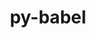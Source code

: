 ---
title: "py-babel"
layout: cache
categories: [package, develop]
meta: {"compilers": ["gcc@=11.1.0", "gcc@=11.4.0", "gcc@=9.4.0", "oneapi@=2024.2.1"], "num_specs": 70, "num_specs_by_stack": {"data-vis-sdk": 7, "e4s": 14, "e4s-neoverse-v2": 14, "e4s-neoverse_v1": 4, "e4s-oneapi": 28, "e4s-power": 3, "root": 70}, "oss": ["ubuntu20.04", "ubuntu22.04"], "platforms": ["linux"], "stacks": ["data-vis-sdk", "e4s", "e4s-neoverse-v2", "e4s-neoverse_v1", "e4s-oneapi", "e4s-power", "root"], "targets": ["neoverse_v1", "neoverse_v2", "ppc64le", "x86_64_v3"], "versions": ["2.15.0"]}
spec_details: [{"compiler": "gcc@=11.4.0", "hash": "2f4gsg64dcop3rm3uwyoua3365i5j6lh", "os": "ubuntu22.04", "platform": "linux", "size": "-", "stacks": ["e4s", "root"], "target": "x86_64_v3", "variants": ["build_system=python_pip"], "versions": ["2.15.0"]}, {"compiler": "gcc@=11.4.0", "hash": "3d2whxhjngji56atmlpafkjfgwj4l72n", "os": "ubuntu22.04", "platform": "linux", "size": "-", "stacks": ["e4s", "root"], "target": "x86_64_v3", "variants": ["build_system=python_pip"], "versions": ["2.15.0"]}, {"compiler": "gcc@=11.4.0", "hash": "3p3mhe3ayruth7folrpimgp4ie772mrm", "os": "ubuntu22.04", "platform": "linux", "size": "-", "stacks": ["e4s-neoverse_v1", "root"], "target": "neoverse_v1", "variants": ["build_system=python_pip"], "versions": ["2.15.0"]}, {"compiler": "gcc@=11.4.0", "hash": "4np6kb5helz7oyir43w7jo2tkvspsm2e", "os": "ubuntu22.04", "platform": "linux", "size": "-", "stacks": ["e4s", "root"], "target": "x86_64_v3", "variants": ["build_system=python_pip"], "versions": ["2.15.0"]}, {"compiler": "oneapi@=2024.2.1", "hash": "4nsodxoxiykuv5ajc6mezy4n5upjte6m", "os": "ubuntu22.04", "platform": "linux", "size": "-", "stacks": ["e4s-oneapi", "root"], "target": "x86_64_v3", "variants": ["build_system=python_pip"], "versions": ["2.15.0"]}, {"compiler": "gcc@=11.4.0", "hash": "4sb34o4x2ozziaw3z6ndjbcqnworuoga", "os": "ubuntu22.04", "platform": "linux", "size": "-", "stacks": ["e4s-neoverse-v2", "root"], "target": "neoverse_v2", "variants": ["build_system=python_pip"], "versions": ["2.15.0"]}, {"compiler": "oneapi@=2024.2.1", "hash": "5mgzmty2ryktdunlolpn3kx7e6apts4a", "os": "ubuntu22.04", "platform": "linux", "size": "-", "stacks": ["e4s-oneapi", "root"], "target": "x86_64_v3", "variants": ["build_system=python_pip"], "versions": ["2.15.0"]}, {"compiler": "gcc@=11.1.0", "hash": "5vdwfic3u2s3fh3kfqnhn7rnq5tbivfl", "os": "ubuntu20.04", "platform": "linux", "size": "-", "stacks": ["data-vis-sdk", "root"], "target": "x86_64_v3", "variants": ["build_system=python_pip"], "versions": ["2.15.0"]}, {"compiler": "oneapi@=2024.2.1", "hash": "6rhmcr2e5qbshycji4u4s7bod4qjrcsr", "os": "ubuntu22.04", "platform": "linux", "size": "-", "stacks": ["e4s-oneapi", "root"], "target": "x86_64_v3", "variants": ["build_system=python_pip"], "versions": ["2.15.0"]}, {"compiler": "oneapi@=2024.2.1", "hash": "6vz5vnvioiqgvl5hosbogz5p4c4ew4gp", "os": "ubuntu22.04", "platform": "linux", "size": "-", "stacks": ["e4s-oneapi", "root"], "target": "x86_64_v3", "variants": ["build_system=python_pip"], "versions": ["2.15.0"]}, {"compiler": "gcc@=11.4.0", "hash": "7e4eeoalnvm3uyryvdo3tojmbrmbezd5", "os": "ubuntu22.04", "platform": "linux", "size": "-", "stacks": ["e4s-neoverse-v2", "root"], "target": "neoverse_v2", "variants": ["build_system=python_pip"], "versions": ["2.15.0"]}, {"compiler": "gcc@=9.4.0", "hash": "7undoelhwkmwyqpmoa4sj37ff3vjdljr", "os": "ubuntu20.04", "platform": "linux", "size": "-", "stacks": ["e4s-power", "root"], "target": "ppc64le", "variants": ["build_system=python_pip"], "versions": ["2.15.0"]}, {"compiler": "gcc@=11.4.0", "hash": "a4qpka4kdtsk5mt23g3j2fwje3dmjvfe", "os": "ubuntu22.04", "platform": "linux", "size": "-", "stacks": ["e4s", "root"], "target": "x86_64_v3", "variants": ["build_system=python_pip"], "versions": ["2.15.0"]}, {"compiler": "oneapi@=2024.2.1", "hash": "ah5riknm3qhraisp5braadbw7x7bjffq", "os": "ubuntu22.04", "platform": "linux", "size": "-", "stacks": ["e4s-oneapi", "root"], "target": "x86_64_v3", "variants": ["build_system=python_pip"], "versions": ["2.15.0"]}, {"compiler": "gcc@=11.4.0", "hash": "ax3wlzqnbzo7enem2kt7wswzmd4mo5f3", "os": "ubuntu22.04", "platform": "linux", "size": "-", "stacks": ["e4s", "root"], "target": "x86_64_v3", "variants": ["build_system=python_pip"], "versions": ["2.15.0"]}, {"compiler": "gcc@=11.4.0", "hash": "beughz2ipocvwy6yzhiwzvldzyldtx47", "os": "ubuntu22.04", "platform": "linux", "size": "-", "stacks": ["e4s-neoverse-v2", "root"], "target": "neoverse_v2", "variants": ["build_system=python_pip"], "versions": ["2.15.0"]}, {"compiler": "gcc@=11.4.0", "hash": "ceaj3zm3j44jntqmpuac2xe4mypn56ih", "os": "ubuntu22.04", "platform": "linux", "size": "-", "stacks": ["e4s", "root"], "target": "x86_64_v3", "variants": ["build_system=python_pip"], "versions": ["2.15.0"]}, {"compiler": "gcc@=11.4.0", "hash": "cefbstvyjj3kznnlm65encg3w367prpv", "os": "ubuntu22.04", "platform": "linux", "size": "-", "stacks": ["e4s-neoverse-v2", "root"], "target": "neoverse_v2", "variants": ["build_system=python_pip"], "versions": ["2.15.0"]}, {"compiler": "oneapi@=2024.2.1", "hash": "ci2frjfdkvuo7b6y32wcamf7lvqrhhv6", "os": "ubuntu22.04", "platform": "linux", "size": "-", "stacks": ["e4s-oneapi", "root"], "target": "x86_64_v3", "variants": ["build_system=python_pip"], "versions": ["2.15.0"]}, {"compiler": "gcc@=11.4.0", "hash": "cucn4577tsk2xfici4jutrhbqqh57fc5", "os": "ubuntu22.04", "platform": "linux", "size": "-", "stacks": ["e4s", "root"], "target": "x86_64_v3", "variants": ["build_system=python_pip"], "versions": ["2.15.0"]}, {"compiler": "gcc@=11.1.0", "hash": "d3nbykpgmfnlhw2wsq5u4taxmaziuyed", "os": "ubuntu20.04", "platform": "linux", "size": "-", "stacks": ["data-vis-sdk", "root"], "target": "x86_64_v3", "variants": ["build_system=python_pip"], "versions": ["2.15.0"]}, {"compiler": "oneapi@=2024.2.1", "hash": "dfjtibqwq2d22pjnhx4aquguu2pm7sfr", "os": "ubuntu22.04", "platform": "linux", "size": "-", "stacks": ["e4s-oneapi", "root"], "target": "x86_64_v3", "variants": ["build_system=python_pip"], "versions": ["2.15.0"]}, {"compiler": "oneapi@=2024.2.1", "hash": "dju5bufi5szrngtpk6l7cn2aprrlibrc", "os": "ubuntu22.04", "platform": "linux", "size": "-", "stacks": ["e4s-oneapi", "root"], "target": "x86_64_v3", "variants": ["build_system=python_pip"], "versions": ["2.15.0"]}, {"compiler": "gcc@=11.4.0", "hash": "dq566brv4twm2cofov4xnhn55n4mxa5e", "os": "ubuntu22.04", "platform": "linux", "size": "-", "stacks": ["e4s-neoverse_v1", "root"], "target": "neoverse_v1", "variants": ["build_system=python_pip"], "versions": ["2.15.0"]}, {"compiler": "oneapi@=2024.2.1", "hash": "dt4j3ksgoucyhhlzfus73oc3b2vm2biy", "os": "ubuntu22.04", "platform": "linux", "size": "-", "stacks": ["e4s-oneapi", "root"], "target": "x86_64_v3", "variants": ["build_system=python_pip"], "versions": ["2.15.0"]}, {"compiler": "gcc@=11.4.0", "hash": "eikyg2z4xocmts5fhxg54tljjejwcait", "os": "ubuntu22.04", "platform": "linux", "size": "-", "stacks": ["e4s-neoverse-v2", "root"], "target": "neoverse_v2", "variants": ["build_system=python_pip"], "versions": ["2.15.0"]}, {"compiler": "gcc@=11.4.0", "hash": "eze6rxdngvwc5qvvg4ljnugnqzgbth7d", "os": "ubuntu22.04", "platform": "linux", "size": "-", "stacks": ["e4s-neoverse-v2", "root"], "target": "neoverse_v2", "variants": ["build_system=python_pip"], "versions": ["2.15.0"]}, {"compiler": "gcc@=11.4.0", "hash": "fhjdaz36tjcnjbyjcdvvawb5bgbo4iee", "os": "ubuntu22.04", "platform": "linux", "size": "-", "stacks": ["e4s", "root"], "target": "x86_64_v3", "variants": ["build_system=python_pip"], "versions": ["2.15.0"]}, {"compiler": "oneapi@=2024.2.1", "hash": "fwyn3lcmucn3uqed3agzd3blvjhoz24i", "os": "ubuntu22.04", "platform": "linux", "size": "-", "stacks": ["e4s-oneapi", "root"], "target": "x86_64_v3", "variants": ["build_system=python_pip"], "versions": ["2.15.0"]}, {"compiler": "oneapi@=2024.2.1", "hash": "ga7jvez3on2llxdeejbv3simanedznll", "os": "ubuntu22.04", "platform": "linux", "size": "-", "stacks": ["e4s-oneapi", "root"], "target": "x86_64_v3", "variants": ["build_system=python_pip"], "versions": ["2.15.0"]}, {"compiler": "gcc@=11.1.0", "hash": "gjjh2fmmdprtn4h2d7lqpjo23rtvr6fo", "os": "ubuntu20.04", "platform": "linux", "size": "-", "stacks": ["data-vis-sdk", "root"], "target": "x86_64_v3", "variants": ["build_system=python_pip"], "versions": ["2.15.0"]}, {"compiler": "gcc@=9.4.0", "hash": "gwc3rodpz7esnmhu76hp36q6aqshoygs", "os": "ubuntu20.04", "platform": "linux", "size": "-", "stacks": ["e4s-power", "root"], "target": "ppc64le", "variants": ["build_system=python_pip"], "versions": ["2.15.0"]}, {"compiler": "gcc@=11.4.0", "hash": "h2cltpqsefcvxmezrcsen5gc4iqlhrrl", "os": "ubuntu22.04", "platform": "linux", "size": "-", "stacks": ["e4s", "root"], "target": "x86_64_v3", "variants": ["build_system=python_pip"], "versions": ["2.15.0"]}, {"compiler": "gcc@=11.4.0", "hash": "h3xub3cztgh6ge3by7zllo6ubty62zv5", "os": "ubuntu22.04", "platform": "linux", "size": "-", "stacks": ["e4s-neoverse-v2", "root"], "target": "neoverse_v2", "variants": ["build_system=python_pip"], "versions": ["2.15.0"]}, {"compiler": "oneapi@=2024.2.1", "hash": "hoi2wsoyey3us4pwxtww5qo2236indro", "os": "ubuntu22.04", "platform": "linux", "size": "-", "stacks": ["e4s-oneapi", "root"], "target": "x86_64_v3", "variants": ["build_system=python_pip"], "versions": ["2.15.0"]}, {"compiler": "oneapi@=2024.2.1", "hash": "i7jz6pxeg5cazi7qfkic3a4t6mblzmq4", "os": "ubuntu22.04", "platform": "linux", "size": "-", "stacks": ["e4s-oneapi", "root"], "target": "x86_64_v3", "variants": ["build_system=python_pip"], "versions": ["2.15.0"]}, {"compiler": "gcc@=11.4.0", "hash": "ikf525yyuaxqr2rhewpdnq6hasdtcsk3", "os": "ubuntu22.04", "platform": "linux", "size": "-", "stacks": ["e4s", "root"], "target": "x86_64_v3", "variants": ["build_system=python_pip"], "versions": ["2.15.0"]}, {"compiler": "gcc@=11.4.0", "hash": "inbxets37ixgbnn25yid54ubqggzixjm", "os": "ubuntu22.04", "platform": "linux", "size": "-", "stacks": ["e4s-neoverse_v1", "root"], "target": "neoverse_v1", "variants": ["build_system=python_pip"], "versions": ["2.15.0"]}, {"compiler": "oneapi@=2024.2.1", "hash": "ix6rwcmcqxbyn27t4n5jz3yeirhklnan", "os": "ubuntu22.04", "platform": "linux", "size": "-", "stacks": ["e4s-oneapi", "root"], "target": "x86_64_v3", "variants": ["build_system=python_pip"], "versions": ["2.15.0"]}, {"compiler": "gcc@=11.4.0", "hash": "jh4ttixphempbwi32iplg2nd7qfq4yoi", "os": "ubuntu22.04", "platform": "linux", "size": "-", "stacks": ["e4s", "root"], "target": "x86_64_v3", "variants": ["build_system=python_pip"], "versions": ["2.15.0"]}, {"compiler": "oneapi@=2024.2.1", "hash": "jjyfchua35b2xk4nl5qxhltiikbcrh7q", "os": "ubuntu22.04", "platform": "linux", "size": "-", "stacks": ["e4s-oneapi", "root"], "target": "x86_64_v3", "variants": ["build_system=python_pip"], "versions": ["2.15.0"]}, {"compiler": "gcc@=11.4.0", "hash": "jthvplajywfdingawevsxtqyyufucpgl", "os": "ubuntu22.04", "platform": "linux", "size": "-", "stacks": ["e4s-neoverse-v2", "root"], "target": "neoverse_v2", "variants": ["build_system=python_pip"], "versions": ["2.15.0"]}, {"compiler": "gcc@=11.4.0", "hash": "jvngcwurkiwif34sil5rj5n5xacwyhuv", "os": "ubuntu22.04", "platform": "linux", "size": "-", "stacks": ["e4s-neoverse-v2", "root"], "target": "neoverse_v2", "variants": ["build_system=python_pip"], "versions": ["2.15.0"]}, {"compiler": "oneapi@=2024.2.1", "hash": "kctanb6vxne7kzc57nga2mnbpjttwlx2", "os": "ubuntu22.04", "platform": "linux", "size": "-", "stacks": ["e4s-oneapi", "root"], "target": "x86_64_v3", "variants": ["build_system=python_pip"], "versions": ["2.15.0"]}, {"compiler": "gcc@=11.1.0", "hash": "kzq4vc74sidr5j36rskj4lkvevfr23fd", "os": "ubuntu20.04", "platform": "linux", "size": "-", "stacks": ["data-vis-sdk", "root"], "target": "x86_64_v3", "variants": ["build_system=python_pip"], "versions": ["2.15.0"]}, {"compiler": "gcc@=11.4.0", "hash": "l7kidy3vav2f3rbki6oajdgz6f2sr6zv", "os": "ubuntu22.04", "platform": "linux", "size": "-", "stacks": ["e4s-neoverse-v2", "root"], "target": "neoverse_v2", "variants": ["build_system=python_pip"], "versions": ["2.15.0"]}, {"compiler": "gcc@=11.4.0", "hash": "lu7bnywwziy7rwblkl7zzq2jx3loi6sq", "os": "ubuntu22.04", "platform": "linux", "size": "-", "stacks": ["e4s-neoverse-v2", "root"], "target": "neoverse_v2", "variants": ["build_system=python_pip"], "versions": ["2.15.0"]}, {"compiler": "gcc@=11.1.0", "hash": "n242ir55zs72wkgewwqfn54spbhxicdp", "os": "ubuntu20.04", "platform": "linux", "size": "-", "stacks": ["data-vis-sdk", "root"], "target": "x86_64_v3", "variants": ["build_system=python_pip"], "versions": ["2.15.0"]}, {"compiler": "gcc@=11.1.0", "hash": "n33atfutljutdtsnyy72brw2belkq3fi", "os": "ubuntu20.04", "platform": "linux", "size": "-", "stacks": ["data-vis-sdk", "root"], "target": "x86_64_v3", "variants": ["build_system=python_pip"], "versions": ["2.15.0"]}, {"compiler": "oneapi@=2024.2.1", "hash": "n7fluq334a3hpvphltnd3sc3fkwou3ui", "os": "ubuntu22.04", "platform": "linux", "size": "-", "stacks": ["e4s-oneapi", "root"], "target": "x86_64_v3", "variants": ["build_system=python_pip"], "versions": ["2.15.0"]}, {"compiler": "oneapi@=2024.2.1", "hash": "nvh5s3nwumtkso7a4klawm4q5mczfmsg", "os": "ubuntu22.04", "platform": "linux", "size": "-", "stacks": ["e4s-oneapi", "root"], "target": "x86_64_v3", "variants": ["build_system=python_pip"], "versions": ["2.15.0"]}, {"compiler": "oneapi@=2024.2.1", "hash": "oenewsxabetuxf2z5h76kki7r5oiilkk", "os": "ubuntu22.04", "platform": "linux", "size": "-", "stacks": ["e4s-oneapi", "root"], "target": "x86_64_v3", "variants": ["build_system=python_pip"], "versions": ["2.15.0"]}, {"compiler": "gcc@=11.4.0", "hash": "ok4eblpu2fys32snezkkcivk6upiv23y", "os": "ubuntu22.04", "platform": "linux", "size": "-", "stacks": ["e4s-neoverse-v2", "root"], "target": "neoverse_v2", "variants": ["build_system=python_pip"], "versions": ["2.15.0"]}, {"compiler": "oneapi@=2024.2.1", "hash": "oqqyp2fnaaeubc5fhir5f5z2bwauhlli", "os": "ubuntu22.04", "platform": "linux", "size": "-", "stacks": ["e4s-oneapi", "root"], "target": "x86_64_v3", "variants": ["build_system=python_pip"], "versions": ["2.15.0"]}, {"compiler": "gcc@=11.4.0", "hash": "ovrwreqlel6m2arua64jyzzyzqd23sho", "os": "ubuntu22.04", "platform": "linux", "size": "-", "stacks": ["e4s-neoverse-v2", "root"], "target": "neoverse_v2", "variants": ["build_system=python_pip"], "versions": ["2.15.0"]}, {"compiler": "gcc@=11.4.0", "hash": "pmy3gubgv435z7dfwe7jsvzj6kj6ukvw", "os": "ubuntu22.04", "platform": "linux", "size": "-", "stacks": ["e4s", "root"], "target": "x86_64_v3", "variants": ["build_system=python_pip"], "versions": ["2.15.0"]}, {"compiler": "gcc@=11.4.0", "hash": "pqdunbir5imdc3c2cmj3xddbgucwbpdn", "os": "ubuntu22.04", "platform": "linux", "size": "-", "stacks": ["e4s-neoverse_v1", "root"], "target": "neoverse_v1", "variants": ["build_system=python_pip"], "versions": ["2.15.0"]}, {"compiler": "oneapi@=2024.2.1", "hash": "qvgd2bkzl5xb52hofgs6m7fjrrq2yrr6", "os": "ubuntu22.04", "platform": "linux", "size": "-", "stacks": ["e4s-oneapi", "root"], "target": "x86_64_v3", "variants": ["build_system=python_pip"], "versions": ["2.15.0"]}, {"compiler": "gcc@=11.4.0", "hash": "qwailjy7qlzhntr34tvx6qqjiv6cvwhe", "os": "ubuntu22.04", "platform": "linux", "size": "-", "stacks": ["e4s", "root"], "target": "x86_64_v3", "variants": ["build_system=python_pip"], "versions": ["2.15.0"]}, {"compiler": "gcc@=9.4.0", "hash": "sz2xjafuor67d4q7d2zdojfiekecsvsy", "os": "ubuntu20.04", "platform": "linux", "size": "-", "stacks": ["e4s-power", "root"], "target": "ppc64le", "variants": ["build_system=python_pip"], "versions": ["2.15.0"]}, {"compiler": "gcc@=11.1.0", "hash": "taazvzssz46lmw2wbetka4k5hli4nt6i", "os": "ubuntu20.04", "platform": "linux", "size": "-", "stacks": ["data-vis-sdk", "root"], "target": "x86_64_v3", "variants": ["build_system=python_pip"], "versions": ["2.15.0"]}, {"compiler": "gcc@=11.4.0", "hash": "tzskmromo3jbfmutcz2hi56cb3xvcxdo", "os": "ubuntu22.04", "platform": "linux", "size": "-", "stacks": ["e4s-neoverse-v2", "root"], "target": "neoverse_v2", "variants": ["build_system=python_pip"], "versions": ["2.15.0"]}, {"compiler": "oneapi@=2024.2.1", "hash": "u4wvbuq6r623e2b4dlybpimawuaqkilh", "os": "ubuntu22.04", "platform": "linux", "size": "-", "stacks": ["e4s-oneapi", "root"], "target": "x86_64_v3", "variants": ["build_system=python_pip"], "versions": ["2.15.0"]}, {"compiler": "oneapi@=2024.2.1", "hash": "uhh7lwffqsrzwxfislzqqkmdsgcy7u3l", "os": "ubuntu22.04", "platform": "linux", "size": "-", "stacks": ["e4s-oneapi", "root"], "target": "x86_64_v3", "variants": ["build_system=python_pip"], "versions": ["2.15.0"]}, {"compiler": "oneapi@=2024.2.1", "hash": "wgxkkl6dbjsuk7h7bhlmlff64wqapi47", "os": "ubuntu22.04", "platform": "linux", "size": "-", "stacks": ["e4s-oneapi", "root"], "target": "x86_64_v3", "variants": ["build_system=python_pip"], "versions": ["2.15.0"]}, {"compiler": "oneapi@=2024.2.1", "hash": "wruuwe32elqd3f32h5xftkmt55s63jr7", "os": "ubuntu22.04", "platform": "linux", "size": "-", "stacks": ["e4s-oneapi", "root"], "target": "x86_64_v3", "variants": ["build_system=python_pip"], "versions": ["2.15.0"]}, {"compiler": "oneapi@=2024.2.1", "hash": "x7fa75w554i63pprjwhsyrndamcmwlu3", "os": "ubuntu22.04", "platform": "linux", "size": "-", "stacks": ["e4s-oneapi", "root"], "target": "x86_64_v3", "variants": ["build_system=python_pip"], "versions": ["2.15.0"]}, {"compiler": "oneapi@=2024.2.1", "hash": "xbzyuvctpxdp5tnl5jlq3yt2fdgwowev", "os": "ubuntu22.04", "platform": "linux", "size": "-", "stacks": ["e4s-oneapi", "root"], "target": "x86_64_v3", "variants": ["build_system=python_pip"], "versions": ["2.15.0"]}, {"compiler": "oneapi@=2024.2.1", "hash": "zbhwb2re3qfa5ocnwuxeexlraiuhprtg", "os": "ubuntu22.04", "platform": "linux", "size": "-", "stacks": ["e4s-oneapi", "root"], "target": "x86_64_v3", "variants": ["build_system=python_pip"], "versions": ["2.15.0"]}, {"compiler": "gcc@=11.4.0", "hash": "zmzcxddpu6rgldtqbl6amv66fmz77fhw", "os": "ubuntu22.04", "platform": "linux", "size": "-", "stacks": ["e4s", "root"], "target": "x86_64_v3", "variants": ["build_system=python_pip"], "versions": ["2.15.0"]}]
---